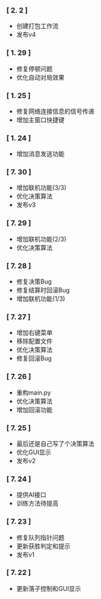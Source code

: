 ### [ 2. 2 ]
 - 创建打包工作流
 - 发布v4

### [ 1. 29 ]
 - 修复停顿问题
 - 优化自动对局效果

### [ 1. 25 ]
 - 修复网络连接信息的信号传递
 - 增加主窗口快捷键

### [ 1. 24 ]
 - 增加消息发送功能

### [ 7. 30 ]
 - 增加联机功能(3/3)
 - 优化决策算法
 - 发布v3

### [ 7. 29 ]
 - 增加联机功能(2/3)
 - 优化决策算法

### [ 7. 28 ]
 - 修复决策Bug
 - 修复结算时回滚Bug
 - 增加联机功能(1/3)

### [ 7. 27 ]
 - 增加右键菜单
 - 移除配置文件
 - 优化决策算法
 - 修复回滚Bug

### [ 7. 26 ]
 - 重构main.py
 - 优化决策算法
 - 增加回滚功能

### [ 7. 25 ]
 - 最后还是自己写了个决策算法
 - 优化GUI显示
 - 发布v2

### [ 7. 24 ]
 - 提供AI接口
 - 训练方法待提高

### [ 7. 23 ]
 - 修复队列指针问题
 - 更新获胜判定和提示
 - 发布v1

### [ 7. 22 ]
 - 更新落子控制和GUI显示